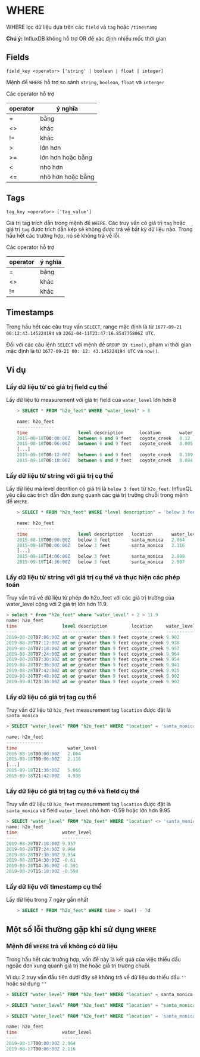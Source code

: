 # WHERE

WHERE lọc dữ liệu dựa trên các `field` và `tag` hoặc `/timestamp`

**Chú ý:** InfluxDB không hỗ trợ OR để xác định nhiều mốc thời gian

## Fields

    field_key <operator> ['string' | boolean | float | integer]

Mệnh đề `WHERE` hỗ trợ so sánh `string`, `boolean`, `float` và `interger`

Các operator hỗ trợ

| operator | ý nghĩa |
|----------|---------|
| =        | bằng    |
|<>        | khác    |
| !=       | khác    |
|>         | lớn hơn |
|>=        | lớn hơn hoặc bằng|
|<         | nhỏ hơn |
|<=        | nhỏ hơn hoặc bằng |

## Tags

    tag_key <operator> ['tag_value']

Giá trị tag trích dẫn trong mệnh đề ``WHERE``. Các truy vấn có giá trị `tag` hoặc giá trị `tag` được trích dẫn kép sẽ không được trả về bất kỳ dữ liệu nào. Trong hầu hết các trường hợp, nó sẽ không trả về lỗi.

Các operator hỗ trợ

| operator | ý nghĩa |
|----------|---------|
| =        | bằng    |
|<>        | khác    |
| !=       | khác    |

## Timestamps

Trong hầu hết các câu truy vấn `SELECT`, range mặc định là từ `1677-09-21 00:12:43.145224194` và `2262-04-11T23:47:16.854775806Z UTC`.

Đối với các câu lệnh `SELECT` với mệnh đề `GROUP BY time()`, phạm vi thời gian mặc định là từ `1677-09-21 00: 12: 43.145224194 UTC` và `now()`.

## Ví dụ

### Lấy dữ liệu từ có giá trị field cụ thể

Lấy dữ liệu từ measurement với giá trị field của `water_level` lớn hơn 8
```sql
    > SELECT * FROM "h2o_feet" WHERE "water_level" > 8

    name: h2o_feet
    --------------
    time                   level description      location       water_level
    2015-08-18T00:00:00Z   between 6 and 9 feet   coyote_creek   8.12
    2015-08-18T00:06:00Z   between 6 and 9 feet   coyote_creek   8.005
    [...]
    2015-09-18T00:12:00Z   between 6 and 9 feet   coyote_creek   8.189
    2015-09-18T00:18:00Z   between 6 and 9 feet   coyote_creek   8.084
```

### Lấy dữ liệu từ string với giá trị cụ thể

Lấy dữ liệu mà level decrition có giá trị là `below 3 feet` từ `h2o_feet`. InfluxQL yêu cầu các trích dẫn đơn xung quanh các giá trị trường chuỗi trong mệnh đề `WHERE`.

```sql
    > SELECT * FROM "h2o_feet" WHERE "level description" = 'below 3 feet'

    name: h2o_feet
    --------------
    time                   level description   location       water_level
    2015-08-18T00:00:00Z   below 3 feet        santa_monica   2.064
    2015-08-18T00:06:00Z   below 3 feet        santa_monica   2.116
    [...]
    2015-09-18T14:06:00Z   below 3 feet        santa_monica   2.999
    2015-09-18T14:36:00Z   below 3 feet        santa_monica   2.907
```

### Lấy dữ liệu từ string với giá trị cụ thể và thực hiện các phép toán

Truy vấn trả về dữ liệu từ phép đo h2o_feet với các giá trị trường của water_level cộng với 2 giá trị lớn hơn 11.9.
```sql
> select * from "h2o_feet" where "water_level" + 2 > 11.9
name: h2o_feet
time                 level description         location     water_level
----                 -----------------         --------     -----------
2019-08-28T07:06:00Z at or greater than 9 feet coyote_creek 9.902
2019-08-28T07:12:00Z at or greater than 9 feet coyote_creek 9.938
2019-08-28T07:18:00Z at or greater than 9 feet coyote_creek 9.957
2019-08-28T07:24:00Z at or greater than 9 feet coyote_creek 9.964
2019-08-28T07:30:00Z at or greater than 9 feet coyote_creek 9.954
2019-08-28T07:36:00Z at or greater than 9 feet coyote_creek 9.941
2019-08-28T07:42:00Z at or greater than 9 feet coyote_creek 9.925
2019-08-28T07:48:00Z at or greater than 9 feet coyote_creek 9.902
2019-09-01T23:30:00Z at or greater than 9 feet coyote_creek 9.902
```

### Lấy dữ liệu có giá trị tag cụ thể

Truy vấn dữ liệu từ `h2o_feet` measurement tag `location` được đặt là `santa_monica`
```sql
> SELECT "water_level" FROM "h2o_feet" WHERE "location" = 'santa_monica'

name: h2o_feet
--------------
time                   water_level
2015-08-18T00:00:00Z   2.064
2015-08-18T00:06:00Z   2.116
[...]
2015-09-18T21:36:00Z   5.066
2015-09-18T21:42:00Z   4.938
```

### Lấy dữ liệu có giá trị tag cụ thể và field cụ thể

Truy vấn dữ liệu từ `h2o_feet` measurement tag `location` được đặt là `santa_monica` và field `water_level` nhỏ hơn -0.59 hoặc lớn hơn 9.95


```SQL
> SELECT "water_level" FROM "h2o_feet" WHERE "location" <> 'santa_monica' AND (water_level < -0.59 OR water_level > 9.95)
name: h2o_feet
time                 water_level
----                 -----------
2019-08-28T07:18:00Z 9.957
2019-08-28T07:24:00Z 9.964
2019-08-28T07:30:00Z 9.954
2019-08-28T14:30:00Z -0.61
2019-08-28T14:36:00Z -0.591
2019-08-29T15:18:00Z -0.594
```

### Lấy dữ liệu với timestamp cụ thể

Lấy dữ liệu trong 7 ngày gần nhất
```sql
    > SELECT * FROM "h2o_feet" WHERE time > now() - 7d
```

## Một số lỗi thường gặp khi sử dụng `WHERE`

### Mệnh đề `WHERE` trả về không có dữ liệu

Trong hầu hết các trường hợp, vấn đề này là kết quả của việc thiếu dấu ngoặc đơn xung quanh giá trị thẻ hoặc giá trị trường chuỗi.

Ví dụ: 2 truy vấn đầu tiên dưới đây sẽ không trả về dữ liệu do thiếu dấu `''` hoặc sử dụng `""`
```sql
> SELECT "water_level" FROM "h2o_feet" WHERE "location" = santa_monica

> SELECT "water_level" FROM "h2o_feet" WHERE "location" = "santa_monica"

> SELECT "water_level" FROM "h2o_feet" WHERE "location" = 'santa_monica' limit 2

name: h2o_feet
time                 water_level
----                 -----------
2019-08-17T00:00:00Z 2.064
2019-08-17T00:06:00Z 2.116
```

